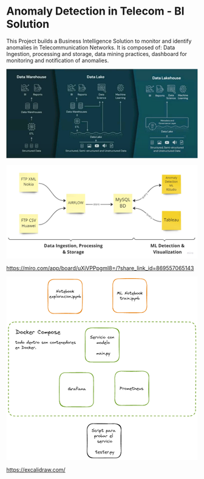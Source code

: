 # Anomaly Detection in Telecom - BI Solution

This Project builds a Business Intelligence Solution to monitor and identify anomalies in Telecommunication Networks. It is composed of: Data Ingestion, processing and storage, data mining practices, dashboard for monitoring and notification of anomalies.

![](Images/datalakehouse.png)

![](Images/Anomaly%20Detection%20Project.jpg)

<https://miro.com/app/board/uXjVPPpgmI8=/?share_link_id=869557065143>

![](Images/figura_docker_data_platform.png)

<https://excalidraw.com/>
